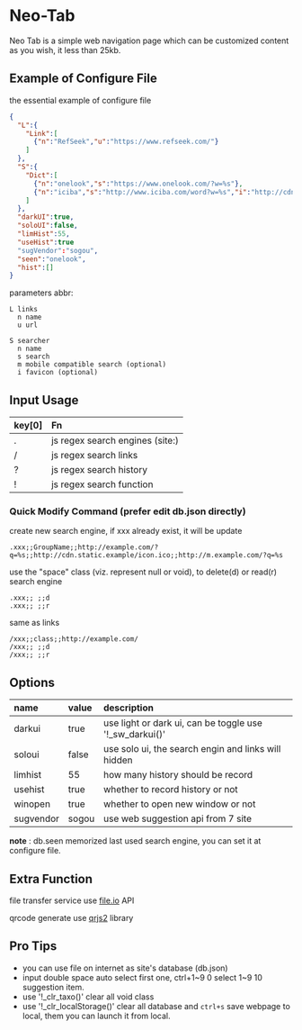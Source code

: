 # Neo-Tab

Neo Tab is a simple web navigation page which can be customized content as you wish, it less than 25kb.

## Example of Configure File
the essential example of configure file

```json
{
  "L":{
    "Link":[
      {"n":"RefSeek","u":"https://www.refseek.com/"}
    ]
  },
  "S":{
    "Dict":[
      {"n":"onelook","s":"https://www.onelook.com/?w=%s"},
      {"n":"iciba","s":"http://www.iciba.com/word?w=%s","i":"http://cdn.iciba.com/www/img/www/favicon.ico"}
    ]
  },
  "darkUI":true,
  "soloUI":false,
  "limHist":55,
  "useHist":true
  "sugVendor":"sogou",
  "seen":"onelook",
  "hist":[]
}
```

parameters abbr:

```
L links
  n name
  u url

S searcher
  n name
  s search
  m mobile compatible search (optional)
  i favicon (optional)

```

## Input Usage

|key[0] | Fn  |
|:------|:----|
| .     | js regex search engines (site:) |
| /     | js regex search links           |
| ?     | js regex search history         |
| !     | js regex search function        |

### Quick Modify Command (prefer edit db.json directly)
create new search engine, if xxx already exist, it will be update

```
.xxx;;GroupName;;http://example.com/?q=%s;;http://cdn.static.example/icon.ico;;http://m.example.com/?q=%s
```

use the "space" class (viz. represent null or void), to delete(d) or read(r) search engine

```
.xxx;; ;;d
.xxx;; ;;r
```

same as links

```
/xxx;;class;;http://example.com/
/xxx;; ;;d
/xxx;; ;;r
```

## Options

|name     |value  |description|
|:---     |:---   |:--------- |
|darkui   |true   | use light or dark ui, can be toggle use '!\_sw\_darkui()' |
|soloui   |false  | use solo ui, the search engin and links will hidden |
|limhist  |55     | how many history should be record |
|usehist  |true   | whether to record history or not |
|winopen  |true   | whether to open new window or not |
|sugvendor|sogou  | use web suggestion api from 7 site |

 __note__ : db.seen memorized last used search engine, you can set it at configure file.

## Extra Function

file transfer service use [file.io](https://www.file.io/) API

qrcode generate use [qrjs2](https://github.com/englishextra/qrjs2) library

## Pro Tips

- you can use file on internet as site's database (db.json)
- input double space auto select first one, ctrl+1\~9 0 select 1\~9 10 suggestion item.
- use '!\_clr\_taxo()' clear all void class
- use '!\_clr\_localStorage()' clear all database and `ctrl+s` save webpage to local,
 them you can launch it from local.

